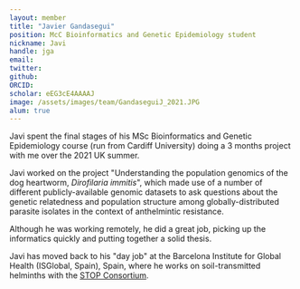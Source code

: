 ```yaml
---
layout: member
title: "Javier Gandasegui"
position: McC Bioinformatics and Genetic Epidemiology student
nickname: Javi
handle: jga
email:
twitter: 
github: 
ORCID:
scholar: eEG3cE4AAAAJ
image: /assets/images/team/GandaseguiJ_2021.JPG
alum: true
---
```


Javi spent the final stages of his MSc Bioinformatics and Genetic Epidemiology course (run from Cardiff University) doing a 3 months project 
with me over the 2021 UK summer. 

Javi worked on the project "Understanding the population genomics of the dog heartworm, *Dirofilaria immitis*", which made use of a number of different 
publicly-available genomic datasets to ask questions about the genetic relatedness and population structure among globally-distributed parasite isolates 
in the context of anthelmintic resistance. 

Although he was working remotely, he did a great job, picking up the informatics quickly and putting together a solid thesis. 

Javi has moved back to his "day job" at the Barcelona Institute for Global Health (ISGlobal, Spain), Spain, where he works on soil-transmitted helminths with the 
[STOP Consortium].

[STOP Consortium]: https://stoptheworm.org/ 

